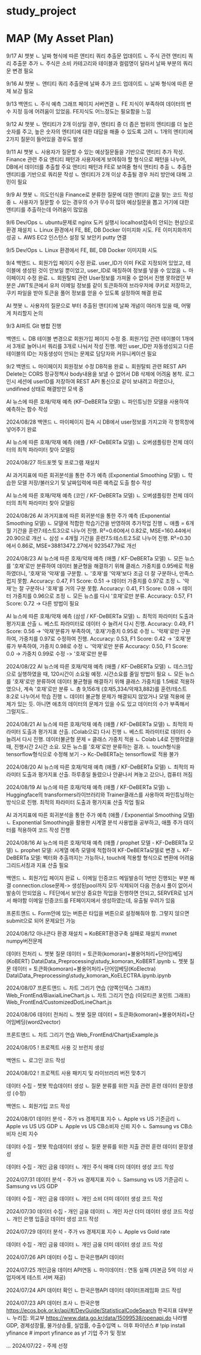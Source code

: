 # study_project
# MAP (My Asset Plan)

9/17
AI 챗봇
ㄴ 날짜 형식에 따른 앤티티 쿼리 추출문 업데이트
ㄴ 주식 관련 앤티티 쿼리 추출문 추가
ㄴ 주식은 소비 카테고리와 테이블과 컬럼명이 달라서 날짜 부분의 쿼리문 변경 필요


9/16
AI 챗봇
ㄴ 앤티티 쿼리 추출문에 날짜 추가 코드 업데이트
ㄴ 날짜 형식에 따른 문제 보강 필요

9/13
백앤드
ㄴ 주식 예측 그래프 페이지 서버연결
ㄴ FE 지식이 부족하여 데이터의 변수 지정 등에 어려움이 있었음. FE지식도 어느정도는 필요함을 느낌

9/12
AI 챗봇
ㄴ 엔티티가 2개 이상일 경우, 엔티티 중 더 좁은 범위의 엔티티를 더 높은 숫자를 주고, 높은 숫자의 엔티티에 대한 대답을 해줄 수 있도록 고려
ㄴ 1개의 엔티티에 2가지 질문이 들어있을 경우도 발생


9/11
AI 챗봇
ㄴ 사용자가 질문할 수 있는 예상질문들을 기반으로 앤티티 추가 작성. Finance 관련 주요 앤티티 패턴과 사용자에게 보여줘야 할 형식으로 패턴을 나누어, DB에서 데이터를 추출할 주요 앤티티 패턴과 FE로 보여줄 형식 앤티티 추출
ㄴ 추출한 앤티티를 기반으로 쿼리문 작성
ㄴ 엔티티가 2개 이상 추출될 경우 처리 방안에 대해 고민이 필요 


9/9
AI 챗봇
ㄴ 의도인식을 Finance로 분류한 질문에 대한 앤티티 값을 찾는 코드 작성중
ㄴ 사용자가 질문할 수 있는 경우의 수가 무수히 많아 예상질문을 뽑고 거기에 대한 엔티티를 추출하는데 어려움이 많았음


9/6
Dev/Ops
ㄴ ubuntu문제로 nginx 도커 실행시 localhost접속이 안되는 현상으로 환경 재설치
ㄴ Linux 환경에서 FE, BE, DB Docker 이미지화 시도. FE 이미지화까지 성공
ㄴ AWS EC2 인스턴스 설정 및 보안키 putty 연결


9/5
Dev/Ops
ㄴ Linux 환경에서 FE, BE, DB Docker 이미지화 시도

9/4
백앤드
ㄴ 회원가입 페이지 수정 완료. user_ID가 이미 FK로 지정되어 있었고, 테이블에 생성된 것이 안보일 뿐이었고, user_ID로 매칭하여 정보를 넣을 수 있었음
ㄴ 마이페이지 수정 완료. 
ㄴ 회원탈퇴 관련 User정보를 가져올 수 없어서 진행 못하였던 부분은 JWT토큰에서 유저 이메일 정보를 같이 토큰화하여 브라우저에 쿠키로 저장하고, 쿠키 파일을 받아 토큰을 풀어 정보를 얻을 수 있도록 설정하여 해결 완료

AI 챗봇
ㄴ 사용자의 질문으로 부터 추출된 앤티티에 날짜 개념이 여러개 있을 때, 어떻게 처리할지 논의
 

9/3
AI파트 Git 병합 진행

백앤드
ㄴ DB 테이블 변경으로 회원가입 페이지 수정 중. 회원가입 관련 테이블이 1개에서 3개로 늘어나서 쿼리를 3개로 나눠서 작성 진행. 메인 user_ID만 자동생성되고 다른테이블의 ID는 자동생성이 안되는 문제로 담당자와 커뮤니케이션 필요


9/2
백앤드
ㄴ 마이페이지 회원정보 수정 DB적용 완료
ㄴ 회원탈퇴 관련 REST API Delete는 CORS 정규정책사 body내용을 보낼 수 없어서 DB 삭제에 어려움 봉착. 로그인시 세션에 userID를 저장하여 REST API 통신으로 같이 보내려고 하였으나, undifined 상태로 해결방안 모색 중

AI 뉴스에 따른 호재/악재 예측 (KF-DeBERTa 모델)
ㄴ 파인튜닝한 모델을 사용하여 예측하는 함수 작성


2024/08/28
백앤드
ㄴ 마이페이지 접속 시 DB에서 user정보를 가지고와 각 항목창에 넣어주기 완료

AI 뉴스에 따른 호재/악재 예측 (애플 / KF-DeBERTa 모델)
ㄴ 오버샘플링한 전체 데이터의 최적 파라미터 찾아 모델링


2024/08/27
하드포멧 및 프로그램 재설치

AI 과거지표에 따른 회귀분석을 통한 주가 예측 (Exponential Smoothing 모델)
ㄴ 학습한 모델 저장/불러오기 및 날짜입력에 따른 예측값 도출 함수 작성

AI 뉴스에 따른 호재/악재 예측 (코인 / KF-DeBERTa 모델)
ㄴ 오버샘플링한 전체 데이터의 최적 파라미터 찾아 모델링


2024/08/26
AI 과거지표에 따른 회귀분석을 통한 주가 예측 (Exponential Smoothing 모델)
ㄴ 모델에 적합한 학습기간을 반영하여 추가작업 진행
ㄴ 애플 = 6개월 기간을 훈련7:테스트3으로 나누어 진행. R²=0.60에서 0.82로, MSE=160.44에서 20.90으로 개선
ㄴ 삼성 = 4개월 기간을 훈련7.5:테스트2.5로 나누어 진행. R²=0.30에서 0.86로, MSE=38813472.27에서 923547.79로 개선


2024/08/23
AI 뉴스에 따른 호재/악재 예측 (애플 / KF-DeBERTa 모델)
ㄴ 모든 뉴스를 '호재'로만 분류하여 데이터 불균형을 해결하기 위해 클래스 가중치를 0.95배로 적용하였더니, '호재'와 '악재'를 구분함.
ㄴ '호재'를 '악재'보다 조금 더 잘 구분하나, 만족스럽지 못함. Accuracy: 0.47, F1 Score: 0.51 -> 데이터 가중치를 0.97로 조정
ㄴ '악재'는 잘 구분하나 '호재'를 거의 구분 못함. Accuracy: 0.41, F1 Score: 0.08 -> 데이터 가중치를 0.96으로 조정
ㄴ 모든 뉴스를 다시 '호재'로만 분류. Accuracy: 0.57, F1 Score: 0.72 -> 다른 방법이 필요

AI 뉴스에 따른 호재/악재 예측 (삼성 / KF-DeBERTa 모델)
ㄴ 최적의 파라미터 도출과 평가지표 산출
ㄴ 베스트 파라미터로 데이터 수 늘려서 다시 진행. Accuracy: 0.49, F1 Score: 0.56 -> '악재'분류가 부족하여, '호재'가중치 0.95로 수정
ㄴ '악재'로만 구분하여, 가중치를 0.97로 수정하여 진행. Accuracy: 0.53, F1 Score: 0.42 -> '호재'분류가 부족하여, 가중치 0.98로 수정
ㄴ '악재'로만 분류 Accuracy: 0.50, F1 Score: 0.0 -> 가중치 0.99로 수정 -> '호재'로만 분류


2024/08/22
AI 뉴스에 따른 호재/악재 예측 (애플 / KF-DeBERTa 모델)
ㄴ 데스크탑으로 실행하였을 때, 120시간이 소요될 예정. 시간소요를 줄일 방법이 필요
ㄴ 모든 뉴스를 '호재'로만 분류하여 데이터 불균형을 해결하기 위해 클래스 가중치를 1.5배로 적용하였으나, 계속 '호재'로만 분류
ㄴ 총 9,156개 (호재5,334/악재3,882)를 훈련/테스트 8:2로 나누어서 학습 진행
ㄴ 데이터 불균형 문제가 해결되지 않았거나 모델 적용에 문제가 있는 듯. 아니면 애초의 데이터의 문제가 있을 수도 있고 데이터의 수가 부족해서 그럴지도..


2024/08/21
AI 뉴스에 따른 호재/악재 예측 (애플 / KF-DeBERTa 모델)
ㄴ 최적의 파라미터 도출과 평가지표 산출. (Colab으로) 다시 진행
ㄴ 베스트 파라미터로 데이터 수 늘려서 다시 진행. 데이터불균형 문제 = 클래스 가중치 적용
ㄴ Colab L4로 진행하였을 때, 진행시간 2시간 소요. 모든 뉴스를 '호재'로만 분류하는 결과. 
ㄴ touch형식을 tensorflow형식으로 수정해 보기 -> Kc-DeBERTa는 tensorflow로 적용 불가


2024/08/20
AI 뉴스에 따른 호재/악재 예측 (애플 / KF-DeBERTa 모델)
ㄴ 최적의 파라미터 도출과 평가지표 산출. 하루종일 돌렸으나 안끝나서 켜놓고 갔으나, 컴퓨터 꺼짐


2024/08/19
AI 뉴스에 따른 호재/악재 예측 (애플 / KF-DeBERTa 모델)
ㄴ Huggingface의 transformers라이브러리와 Trainer클래스를 사용하여 파인튜닝하는 방식으로 진행. 최적의 파라미터 도출과 평가지표 산출 작업 필요

AI 과거지표에 따른 회귀분석을 통한 주가 예측 (애플 / Exponential Smoothing 모델)
ㄴ Exponential Smoothing을 활용한 시계열 분석 사용법을 공부하고, 애플 주가 데이터를 적용하여 코드 작성 진행


2024/08/16
AI 뉴스에 따른 호재/악재 예측 (애플 / prophet 모델 - KF-DeBERTa 모델)
ㄴ prophet 모델: 시계열 예측 모델에 적합하여 KF-DeBERTa모델로 변경
ㄴ KF-DeBERTa 모델: 벡터화 추출까지는 가능하나, touch에 적용할 형식으로 변환에 어려움
   그리드서칭과 지표 산출 필요

백앤드
ㄴ 회원가입 페이지 완료
ㄴ 이메일 인증코드 메일발송이 1번만 진행되는 부분 해결
   connection.close문제-> 생성된pool까지 모두 삭제되어 다음 전송시 풀이 없어서 발송이 안되었음
ㄴ FE단에서 보안상 중요한 작업을 진행하면 안되고, SERVER로 넘겨서 해야함
   이메일 인증코드를 FE페이지에서 생성하였는데, 유출될 우려가 있음

프론트앤드
ㄴ Form안에 있는 버튼은 타입을 버튼으로 설정해줘야 함. 그렇지 않으면 submit으로 되어 문제요인 가능


2024/08/12
아나콘다 환경 재설치 = KoBERT환경구축 실패로 재설치 mxnet numpy버전문제

데이터 전처리
ㄴ 쳇봇 질문 데이터 = 토큰화(komoran)+불용어처리+단어임베딩(KoBERT) Data\Data_Preprocessing\study_komoran_KoBERT.ipynb
ㄴ 쳇봇 질문 데이터 = 토큰화(komoran)+불용어처리+단어임베딩(KoElectra) Data\Data_Preprocessing\study_komoran_KoELECTRA.ipynb.ipynb

2024/08/07
프론트앤드
ㄴ 차트 그리기 연습 (양쪽인덱스 그래프) Web_FrontEnd/BiaxialLineChart.js
ㄴ 차트 그리기 연습 (이모티콘 포인트 그래프) Web_FrontEnd/CustomizedDotLineChart.js


2024/08/06
데이터 전처리
ㄴ 쳇봇 질문 데이터 = 토큰화(komoran)+불용어처리+단어임베딩(word2vector)

프론트앤드
ㄴ 차트 그리기 연습 Web_FrontEnd/ChartjsExample.js

2024/08/05
! 프로젝트 사용 깃 브런치 생성

백앤드
ㄴ 로그인 코드 작성


2024/08/02
! 프로젝트 사용 패키지 및 라이브러리 버전 맞추기

데이터 수집 - 쳇봇 학습데이터 생성
ㄴ 질문 분류를 위한 지출 관련 훈련 데이터 문장생성 (수정)

백앤드
ㄴ 회원가입 코드 작성


2024/08/01
데이터 분석 - 주가 vs 경제지표 지수
ㄴ Apple vs US 기준금리
ㄴ Apple vs US US GDP
ㄴ Apple vs US CB소비자 신뢰 지수
ㄴ Samsung vs CB소비자 신뢰 지수

데이터 수집 - 쳇봇 학습데이터 생성
ㄴ 질문 분류를 위한 지출 관련 훈련 데이터 문장생성

데이터 수집 - 개인 금융 데이터
ㄴ 개인 주식 매매 더미 데이터 생성 코드 작성


2024/07/31
데이터 분석 - 주가 vs 경제지표 지수
ㄴ Samsung vs US 기준금리
ㄴ Samsung vs US GDP

데이터 수집 - 개인 금융 데이터
ㄴ 개인 소비 더미 데이터 생성 코드 작성


2024/07/30
데이터 수집 - 개인 금융 데이터
ㄴ 개인 자산 더미 데이터 생성 코드 작성
ㄴ 개인 은행 입출금 데이터 생성 코드 작성


2024/07/29
데이터 분석 - 주가 vs 경제지표 지수
ㄴ Apple vs Gold rate

데이터 수집 - 개인 금융 데이터
ㄴ 개인 금융 더미 데이터 생성 코드 작성


2024/07/26
API 데이터 수집
ㄴ 한국은행API 데이터


2024/07/25
개인금융 데이터 API연동
ㄴ 마이데이터 : 연동 실패 (자본금 5억 이상 사업자에게 테스트 서버 재공)


2024/07/24
API 데이터 확인
ㄴ 한국은행API 데이터 데이터프레임화 코드 작성


2024/07/23
API 데이터 조사
ㄴ 한국은행 https://ecos.bok.or.kr/api/#/DevGuide/StatisticalCodeSearch
    한국지표 대부분
ㄴ 누리집: 외교부 https://www.data.go.kr/data/15099538/openapi.do
    나라별 GDP, 경제성장률, 물가상승률, 실업률, 수출수입액
ㄴ 야후 파이낸스 # !pip install yfinance  # import yfinance as yf
    기업 주가 및 정보


... 2024/07/22 - 주제 선정